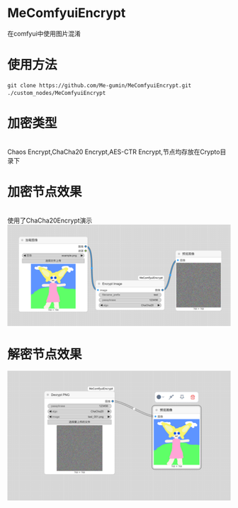 # MeComfyuiEncrypt
在comfyui中使用图片混淆
# 使用方法
`git clone https://github.com/Me-gumin/MeComfyuiEncrypt.git ./custom_nodes/MeComfyuiEncrypt`  
# 加密类型
<br>Chaos Encrypt,ChaCha20 Encrypt,AES-CTR Encrypt,节点均存放在Crypto目录下</br>
# 加密节点效果
<br>使用了ChaCha20Encrypt演示</br>
![image](https://github.com/Me-gumin/MeComfyuiEncrypt/blob/main/example/1.png)
# 解密节点效果
![image](https://github.com/Me-gumin/MeComfyuiEncrypt/blob/main/example/2.png)
